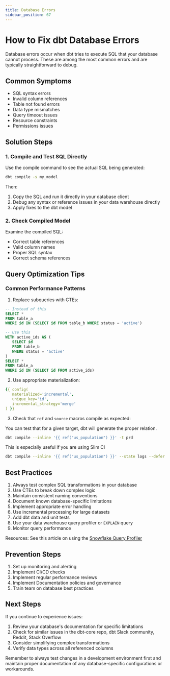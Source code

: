 ```yaml
---
title: Database Errors
sidebar_position: 67
---
```

# How to Fix dbt Database Errors

Database errors occur when dbt tries to execute SQL that your database cannot process. These are among the most common errors and are typically straightforward to debug.

## Common Symptoms

- SQL syntax errors
- Invalid column references
- Table not found errors
- Data type mismatches
- Query timeout issues
- Resource constraints
- Permissions issues

## Solution Steps

### 1. Compile and Test SQL Directly

Use the compile command to see the actual SQL being generated:

```bash
dbt compile -s my_model
```

Then:
1. Copy the SQL and run it directly in your database client
2. Debug any syntax or reference issues in your data warehouse directly
3. Apply fixes to the dbt model

### 2. Check Compiled Model

Examine the compiled SQL:

- Correct table references
- Valid column names
- Proper SQL syntax
- Correct schema references

## Query Optimization Tips

### Common Performance Patterns

1. Replace subqueries with CTEs:

```sql
-- Instead of this
SELECT *
FROM table_a
WHERE id IN (SELECT id FROM table_b WHERE status = 'active')

-- Use this
WITH active_ids AS (
   SELECT id 
   FROM table_b 
   WHERE status = 'active'
)
SELECT *
FROM table_a
WHERE id IN (SELECT id FROM active_ids)
```

2. Use appropriate materialization:

```yaml
{{ config(
   materialized='incremental',
   unique_key='id',
   incremental_strategy='merge'
) }}
```
   
3. Check that `ref` and `source` macros compile as expected:

You can test that for a given target, dbt will generate the proper relation.

```bash
dbt compile --inline '{{ ref("us_population") }}' -t prd
```

This is especially useful if you are using Slim CI

```bash
dbt compile --inline '{{ ref("us_population") }}' --state logs --defer
```

## Best Practices

1. Always test complex SQL transformations in your database
2. Use CTEs to break down complex logic
3. Maintain consistent naming conventions
4. Document known database-specific limitations
5. Implement appropriate error handling
6. Use incremental processing for large datasets
7. Add dbt data and unit tests
8. Use your data warehouse query profiler or `EXPLAIN` query
9. Monitor query performance 

Resources:
See this article on using the [Snowflake Query Profiler](https://select.dev/posts/snowflake-query-profile)

## Prevention Steps

1. Set up monitoring and alerting
2. Implement CI/CD checks
3. Implement regular performance reviews
4. Implement Documentation policies and governance
5. Train team on database best practices

## Next Steps

If you continue to experience issues:

1. Review your database's documentation for specific limitations
2. Check for similar issues in the dbt-core repo, dbt Slack community, Reddit, Stack Overflow
3. Consider simplifying complex transformations
4. Verify data types across all referenced columns

Remember to always test changes in a development environment first and maintain proper documentation of any database-specific configurations or workarounds.
